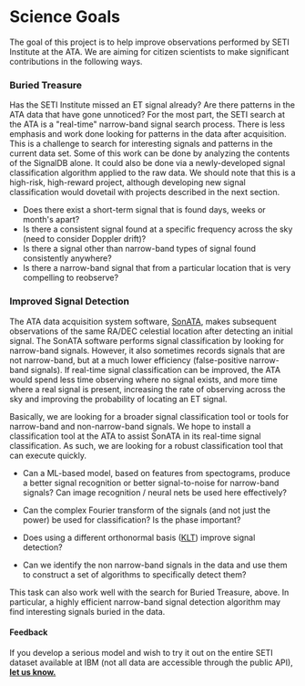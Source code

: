 # Science Goals

The goal of this project is to help improve observations performed by SETI Institute at the ATA. 
We are aiming for citizen scientists to make significant contributions in the following ways.

### Buried Treasure

Has the SETI Institute missed an ET signal already? Are there patterns in the ATA data that have gone unnoticed? 
For the most part, the SETI search at the ATA is a "real-time" narrow-band signal search process. 
There is less emphasis and work done looking for patterns in the data after acquisition. 
This is a challenge to search for interesting signals and patterns in the current data set. 
Some of this work can be done by analyzing the contents of the SignalDB alone. 
It could also be done via a newly-developed signal classification algorithm applied to the raw data. We should note that this is a high-risk, high-reward project, although developing new signal classification would dovetail with projects described in the next section. 

 * Does there exist a short-term signal that is found days, weeks or month's apart?
 * Is there a consistent signal found at a specific frequency across the sky (need to consider Doppler drift)?
 * Is there a signal other than narrow-band types of signal found consistently anywhere?
 * Is there a narrow-band signal that from a particular location that is very compelling to reobserve?

### Improved Signal Detection

The ATA data acquisition system software, [SonATA](https://github.com/setiQuest/SonATA), 
makes subsequent observations of the same RA/DEC celestial location after detecting an initial signal. 
The SonATA software performs signal classification by looking for narrow-band signals. However, it also sometimes records signals that are not narrow-band, but at a much lower efficiency (false-positive narrow-band signals). If real-time signal classification can be improved, the ATA would spend less time observing where no signal 
exists, and more time where a real signal is present, increasing the rate of observing across the sky and improving the probability of locating an ET signal.  

Basically, we are looking for a broader signal classification tool or tools for narrow-band and non-narrow-band signals. We hope to install a classification tool at the ATA to assist SonATA in its real-time signal classification. As such, we are looking for a robust classification tool that can execute quickly.

  * Can a ML-based model, based on features from spectograms, produce a better signal recognition or 
  better signal-to-noise for narrow-band signals? Can image recognition / neural nets be used here effectively? 

  * Can the complex Fourier transform of the signals (and not just the power) be used for classification? Is the phase important?

  * Does using a different orthonormal basis 
  ([KLT](https://en.wikipedia.org/wiki/Karhunen%E2%80%93Lo%C3%A8ve_theorem)) improve signal detection? 
  
  * Can we identify the non narrow-band signals in the data and use them to construct a set of algorithms to specifically detect them?

This task can also work well with the search for Buried Treasure, above. In particular, a highly efficient narrow-band signal detection algorithm may find interesting signals buried in the data.

#### Feedback

If you develop a serious model and wish to try it out on the entire SETI dataset available at IBM (not all data are accessible through the public API), **[let us know.](contact_us.md)**

  
